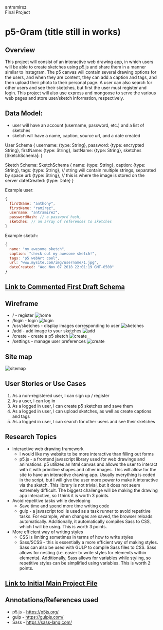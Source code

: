 antramirez   
Final Project

# p5-Gram (title still in works)

## Overview

This project will consist of an interactive web drawing app, in which users will be able to create sketches using p5.js and share them in a manner similar to Instagram. The p5 canvas will contain several drawing options for the users, and when they are content, they can add a caption and tags, and then upload their photo to their personal page. A user can also search for other users and see their sketches, but first the user must register and login. This project will also use express and mongoose to serve the various web pages and store user/sketch information, respectively.   


## Data Model:

* user will have an account (username, password, etc.) and a list of sketches
* sketch will have a name, caption, source url, and a date created

User Schema {
  username: {type: String},
  password: {type: encrypted String},
  firstName: {type: String},
  lastName: {type: String},
  sketches [SketchSchema]:
}     

Sketch Schema:
SketchSchema {
   name: {type: String},
   caption: {type: String},
   tags: {type: String}, // string will contain multiple strings, separated by space
   url: {type: String},  // this is where the image is stored on the server
   dateCreated: {type: Date}
}

Example user:
```javascript
{
  firstName: "anthony",
  firstName: "ramirez",
  username: "antramirez",
  passwordHash: // a password hash,
  sketches: // an array of references to sketches
}
```

Example sketch:
```javascript
{
  name: "my awesome sketch",
  caption: "check out my awesome sketch!",
  tags: "p5 webArt cool",
  url: "www.mysite.com/img/username/1.jpg",
  dateCreated: "Wed Nov 07 2018 22:01:19 GMT-0500"  
}
````


## [Link to Commented First Draft Schema](src/db.js)


## Wireframe
* / - register
![home](documentation/home.png)
* /login - login
![login](documentation/login.png)
* /usr/sketches - display images corresponding to user
![sketches](documentation/sketches.png)
* /add - add image to your sketches
![add](documentation/add.png)
* /create - create a p5 sketch
![create](documentation/create.png)
* /settings - manage user preferences
![create](documentation/settings.png)


## Site map
![sitemap](documentation/sitemap.png)

## User Stories or Use Cases
1. As a non-registered user, I can sign up / register
2. As a user, I can log in
3. As a logged in user, I can create p5 sketches and save them
4. As a logged in user, I can upload sketches, as well as create captions and tags
5. As a logged in user, I can search for other users and see their sketches


## Research Topics
* Interactive web drawing framework
  * I would like my website to be more interactive than filling out forms
  * p5.js - a frontend javascript library used for web drawings and animations. p5 utilizes an html canvas and allows the user to interact with it with primitive shapes and other images. This will allow for the site to have an interactive drawing app. Usually everything is coded in the script, but I will give the user more power to make it interactive via the sketch. This library is not trivial, but it does not seem extremely difficult. The biggest challenge will be making the drawing app interactive, so I think it is worth 3 points.
* Avoid repetitive tasks while developing
  * Save time and spend more time writing code
  * gulp - a javascript tool is used as a task runner to avoid repetitive tasks. For example, when changes are saved, the browser reloads automatically. Additionally, it automatically compiles Sass to CSS, which I will be using. This is worth 3 points.
* More efficient way of writing styles
  * CSS is limiting sometimes in terms of how to write styles
  * Sass/SCSS - this is essentially a more efficient way of making styles. Sass can also be used with GULP to compile Sass files to CSS. Sass allows for nesting (i.e. easier to write styles for elements within elements). Additionally, Sass allows for variables while styling, so repetitive styles can be simplified using variables. This is worth 2 points.


## [Link to Initial Main Project File](src/app.js)


## Annotations/References used
* p5.js - https://p5js.org/
* gulp - https://gulpjs.com/
* Sass - https://sass-lang.com/
